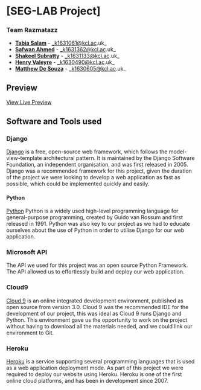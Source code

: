 # [SEG-LAB Project]

### Team Razmatazz

- **[Tabia Salam](https://github.kcl.ac.uk/k1631061)** - _k1631061@kcl.ac.uk_
- **[Safwan Ahmed](https://github.kcl.ac.uk/k1631362)** - _k1631362@kcl.ac.uk_
- **[Shakeel Subratty](https://github.kcl.ac.uk/k1631133)** - _k1631133@kcl.ac.uk_
- **[Henry Valeyre](https://github.kcl.ac.uk/k1630490)** - _k1630490@kcl.ac.uk_
- **[Matthew De Souza](https://github.kcl.ac.uk/k1630605)** - _k1630605@kcl.ac.uk_

## Preview

[View Live Preview](https://damp-harbor-41367.herokuapp.com/)

## Software and Tools used

### Django
[Django](https://www.djangoproject.com/) is a free, open-source web framework, which follows the model-view-template architectural pattern. It is maintained by the Django Software Foundation, an independent organisation, and was first released in 2005. Django was a recommended framework for this project, given the duration of the project we were looking to develop a  web application as fast as possible, which could be implemented quickly and easily.

#### Python 
[Python](https://www.python.org/) Python is a widely used high-level programming language for general-purpose programming, created by Guido van Rossum and first released in 1991. Python was also key to our project as we had to educate ourselves about the use of Python in order to utilise Django for our web application. 

### Microsoft API
The API we used for this project was an open source Python Framework. The API allowed us to effortlessly build and deploy our web application.

### Cloud9
[Cloud 9](https://c9.io/login) is an online integrated development environment, published as open source from version 3.0. Cloud 9 was the recommended IDE for the development of our project, this was ideal as Cloud 9 runs Django and Python. This environment gave us the opportunity to work on the project without having to download all the materials needed, and we could  link our environment to Git.

### Heroku
[Heroku](https://www.heroku.com/) is a service supporting several programming languages that is used as a web application deployment mode. As part of this project we were required to deploy our website using Heroku. Heroku is one of the first online cloud platforms, and has been in development since 2007. 
